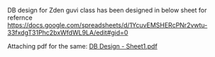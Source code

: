 DB design for Zden guvi class has been designed in below sheet for refernce
https://docs.google.com/spreadsheets/d/1YcuvEMSHERcPNr2vwtu-33fxdgT31Phc2bxWfdWL9LA/edit#gid=0

Attaching pdf for the same:
[DB Design - Sheet1.pdf](https://github.com/Balaji59321/DB-Design/files/8501967/DB.Design.-.Sheet1.pdf)
